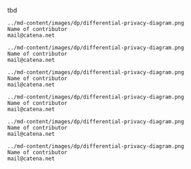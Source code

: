 tbd


```contact_card
../md-content/images/dp/differential-privacy-diagram.png
Name of contributor
mail@catena.net
```

```contact_card
../md-content/images/dp/differential-privacy-diagram.png
Name of contributor
mail@catena.net
```

```contact_card
../md-content/images/dp/differential-privacy-diagram.png
Name of contributor
mail@catena.net
```

```contact_card
../md-content/images/dp/differential-privacy-diagram.png
Name of contributor
mail@catena.net
```
```contact_card
../md-content/images/dp/differential-privacy-diagram.png
Name of contributor
mail@catena.net
```
```contact_card
../md-content/images/dp/differential-privacy-diagram.png
Name of contributor
mail@catena.net
```